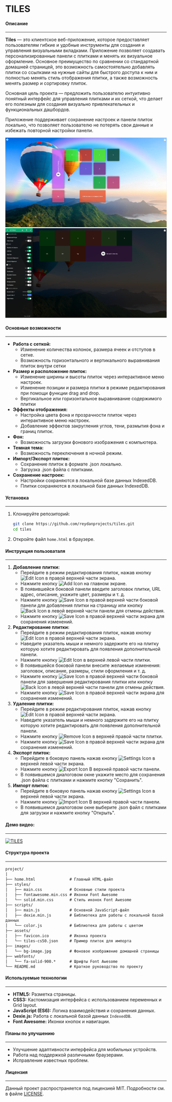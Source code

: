 # TILES


#### Описание
---
**Tiles** — это клиентское веб-приложение, которое предоставляет пользователям гибкие и удобные инструменты для создания и управления визуальными вкладками. Приложение позволяет создавать персонализированные панели с плитками и менять их визуальное оформление. Основное преимущество по сравнении со стандартной домашней страницей, это возможность самостоятельно добавлять плитки со ссылками на нужные сайты для быстрого доступа к ним и полностью менять стиль отображения плитки, а также возможность менять размер и сортировку плиток.

Основная цель проекта — предложить пользователю интуитивно понятный интерфейс для управления плитками и их сеткой, что делает его полезным для создания визуально привлекательных и функциональных дашбордов.

Приложение поддерживает сохранение настроек и панели плиток локально, что позволяет пользователю не потерять свои данные и избежать повторной настройки панели.

<img src="./images/1.png" alt="Main View">

<img src="./images/6.png" alt="Settings View">


#### Основные возможности
---
- **Работа с сеткой:**
  - Изменение количества колонок, размера ячеек и отступов в сетке.
  - Возможность горизонтального и вертикального выравнивания плиток внутри сетки
- **Размер и расположение плиток:**
  - Изменение ширины и высоты плиток через интерактивное меню настроек.
  - Изменение позиции и размера плитки в режиме редактирования при помощи функции drag and drop.
  - Вертикальное или горизонтальное выравнивание содержимого плитки
- **Эффекты отображения:**
  - Настройка цвета фона и прозрачности плиток через интерактивное меню настроек.
  - Добавление эффектов закругления углов, тени, размытия фона и границ плиток.
- **Фон:**
  - Возможность загрузки фонового изображения с компьютера.
- **Темная тема:**
  - Возможность переключения в ночной режим.
- **Импорт/Экспорт плиток:**
  - Сохранение плиток в формате .json локально.
  - Загрузка .json файла с плитками.
- **Сохранение настроек:**
  - Настройки сохраняются в локальной базе данных IndexedDB.
  - Плитки сохраняются в локальной базе данных IndexedDB.


#### Установка
---
1. Клонируйте репозиторий:
   ```bash
   git clone https://github.com/reydanprojects/tiles.git
   cd tiles
   ```
2. Откройте файл `home.html` в браузере.


#### Инструкция пользоваталя
---
1. **Добавление плитки:**
   - Перейдите в режим редактирования плиток, нажав кнопку <img src="https://cdn.jsdelivr.net/npm/bootstrap-icons/icons/lock-fill.svg" width="16" height="16" alt="Edit Icon"> в правой верхней части экрана.
   - Нажмите кнопку <img src="https://cdn.jsdelivr.net/npm/bootstrap-icons/icons/plus-square-fill.svg" width="16" height="16" alt="Add Icon"> на главном экране.
   - В появившейся боковой панели введите заголовок плитки, URL адрес, описание, укажите цвет, размеры и т. д.
   - Нажмите кнопку <img src="https://cdn.jsdelivr.net/npm/bootstrap-icons/icons/check.svg" width="16" height="16" alt="Save Icon"> в правой верхней части боковой панели для добавления плитки на страницу или кнопку <img src="https://cdn.jsdelivr.net/npm/bootstrap-icons/icons/arrow-left-short.svg" width="16" height="16" alt="Back Icon"> в левой верхней части панели для отмены действия.
   - Нажмите кнопку <img src="https://cdn.jsdelivr.net/npm/bootstrap-icons/icons/check.svg" width="16" height="16" alt="Save Icon"> в правой верхней части экрана для сохранения изменений.
2. **Редактирование плитки:**
   - Перейдите в режим редактирования плиток, нажав кнопку <img src="https://cdn.jsdelivr.net/npm/bootstrap-icons/icons/lock-fill.svg" width="16" height="16" alt="Edit Icon"> в правой верхней части экрана.
   - Наведите указатель мыши и немного задержите его на плитку которую хотите редактировать для появления дополнительной панели.
   - Нажмите кнопку <img src="https://cdn.jsdelivr.net/npm/bootstrap-icons/icons/gear-fill.svg" width="16" height="16" alt="Edit Icon"> в верхней левой части плитки.
   - В появившейся боковой панели внесите желаемые изменения: заголовок, описание, размеры, стили оформления и т. д.
   - Нажмите кнопку <img src="https://cdn.jsdelivr.net/npm/bootstrap-icons/icons/check.svg" width="16" height="16" alt="Save Icon"> в правой верхней части боковой панели для завершения редактирования плитки или кнопку <img src="https://cdn.jsdelivr.net/npm/bootstrap-icons/icons/arrow-left-short.svg" width="16" height="16" alt="Back Icon"> в левой верхней части панели для отмены действия.
   - Нажмите кнопку <img src="https://cdn.jsdelivr.net/npm/bootstrap-icons/icons/check.svg" width="16" height="16" alt="Save Icon"> в правой верхней части экрана для сохранения изменений.
3. **Удаление плитки:**
   - Перейдите в режим редактирования плиток, нажав кнопку <img src="https://cdn.jsdelivr.net/npm/bootstrap-icons/icons/lock-fill.svg" width="16" height="16" alt="Edit Icon"> в правой верхней части экрана.
   - Наведите указатель мыши и немного задержите его на плитку которую хотите редактировать для появления дополнительной панели.
   - Нажмите кнопку <img src="https://cdn.jsdelivr.net/npm/bootstrap-icons/icons/trash-fill.svg" width="16" height="16" alt="Remove Icon"> в верхней правой части плитки.
   - Нажмите кнопку <img src="https://cdn.jsdelivr.net/npm/bootstrap-icons/icons/check.svg" width="16" height="16" alt="Save Icon"> в правой верхней части экрана для сохранения изменений.
4. **Экспорт плиток:**
   - Перейдите в боковую панель нажав кнопку <img src="https://cdn.jsdelivr.net/npm/bootstrap-icons/icons/gear-fill.svg" width="16" height="16" alt="Settings Icon"> в верхней левой части экрана.
   - Нажмите кнопку <img src="https://cdn.jsdelivr.net/npm/bootstrap-icons/icons/arrow-up.svg" width="16" height="16" alt="Export Icon"> В верхней правой части панели.
   - В появившемся диалоговом окне укажите место для сохранения .json файла с плитками и нажмите кнопку "Сохранить".
5. **Импорт плиток:**
   - Перейдите в боковую панель нажав кнопку <img src="https://cdn.jsdelivr.net/npm/bootstrap-icons/icons/gear-fill.svg" width="16" height="16" alt="Settings Icon"> в верхней левой части экрана.
   - Нажмите кнопку <img src="https://cdn.jsdelivr.net/npm/bootstrap-icons/icons/arrow-up.svg" width="16" height="16" alt="Import Icon"> В верхней правой части панели.
   - В появившемся диалоговом окне выберите .json файл с плитками для загрузки и нажмите кнопку "Открыть".


#### Демо видео:
---
[![TILES](./images/bg-video.png)](https://www.youtube.com/watch?v=OpcgeqZZmnk)


#### Структура проекта
---
```plaintext
project/
|
├── home.html               # Главный HTML-файл
├── styles/
│   ├── main.css            # Основные стили проекта
│   ├── fontawesome.min.css # Иконки Font Awesome
│   └── solid.min.css       # Стиль иконок Font Awesome
├── scripts/
│   ├── main.js             # Основной JavaScript-файл
│   ├── dexie.min.js        # Библиотека для работы с локальной базой данных
│   └── color.js            # Библиотека для работы с цветом
├── assets/
│   ├── favicon.ico         # Иконка проекта
│   └── tiles-cs50.json     # Пример плиток для импорта
├── images/
│   └── bg-image.jpg        # Фоновое изображение домашней страницы
├── webfonts/
│   └── fa-solid-900.*      # Шрифты Font Awesome
└── README.md               # Краткое руководство по проекту
```


#### Используемые технологии
---
- **HTML5:** Разметка страницы.
- **CSS3:** Кастомизация интерфейса с использованием переменных и Grid layout.
- **JavaScript (ES6):** Логика взаимодействия и сохранения данных.
- **Dexie.js:** Работа с локальной базой данных `IndexedDB`.
- **Font Awesome:** Иконки кнопок и навигации.


#### Планы по улучшению
---
- Улучшение адаптивности интерфейса для мобильных устройств.
- Работа над поддержкой различными браузерами.
- Исправление известных проблем.


#### Лицензия
---
Данный проект распространяется под лицензией MIT. Подробности см. в файле [LICENSE](./LICENSE).
